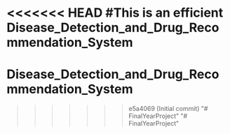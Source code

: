 <<<<<<< HEAD
#This is an efficient Disease_Detection_and_Drug_Recommendation_System
=======
# Disease_Detection_and_Drug_Recommendation_System
>>>>>>> e5a4069 (Initial commit)
"# FinalYearProject" 
"# FinalYearProject" 

